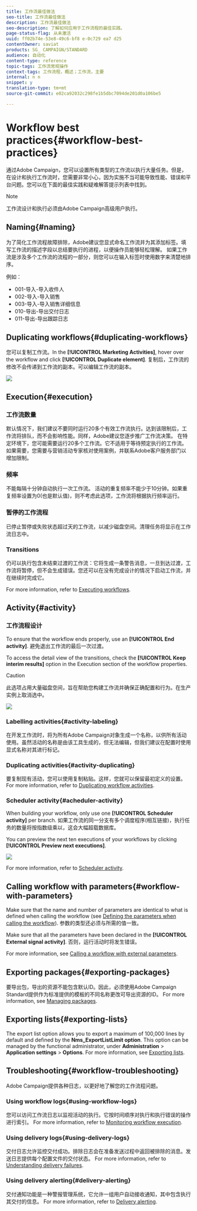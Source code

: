 ```yaml
---
title: 工作流最佳做法
seo-title: 工作流最佳做法
description: 工作流最佳做法
seo-description: 了解如何应用于工作流程的最佳实践。
page-status-flag: 从未激活
uuid: ff02b74e-53e8-49c6-bf8 e-0c729 ea7 d25
contentOwner: saviat
products: SG_ CAMPAIGN/STANDARD
audience: 自动化
content-type: reference
topic-tags: 工作流常规操作
context-tags: 工作流程，概述；工作流，主要
internal: n n
snippet: y
translation-type: tm+mt
source-git-commit: e02ca92032c298fe1b5dbc7094de201d0a106be5

---
```



# Workflow best practices{#workflow-best-practices}

通过Adobe Campaign，您可以设置所有类型的工作流以执行大量任务。但是，在设计和执行工作流时，您需要非常小心，因为实施不当可能导致性能、错误和平台问题。您可以在下面的最佳实践和疑难解答提示列表中找到。

>[!NOTE]
>
>工作流设计和执行必须由Adobe Campaign高级用户执行。

## Naming{#naming}

为了简化工作流程故障排除，Adobe建议您显式命名工作流并为其添加标签。填写工作流的描述字段以总结要执行的进程，以便操作员能够轻松理解。
如果工作流是涉及多个工作流的流程的一部分，则您可以在输入标签时使用数字来清楚地排序。

例如：

* 001-导入-导入收件人
* 002-导入-导入销售
* 003-导入-导入销售详细信息
* 010-导出-导出交付日志
* 011-导出-导出跟踪日志

## Duplicating workflows{#duplicating-workflows}

您可以复制工作流。In the **[!UICONTROL Marketing Activities]**, hover over the workflow and click **[!UICONTROL Duplicate element]**. 复制后，工作流的修改不会传递到工作流的副本。可以编辑工作流的副本。

![](assets/duplicating_workflow.png)

## Execution{#execution}

### 工作流数量

默认情况下，我们建议不要同时运行20多个有效工作流执行。达到该限制后，工作流将排队，而不会影响性能。同样，Adobe建议您逐步推广工作流决策。
在特定环境下，您可能需要运行20多个工作流。它不适用于等待预定执行的工作流。如果需要，您需要与营销活动专家核对使用案例，并联系Adobe客户服务部门以增加限制。

### 频率

不能每隔十分钟自动执行一次工作流。
活动的重复频率不能少于10分钟。如果重复频率设置为0(也是默认值)，则不考虑此选项，工作流将根据执行频率运行。

### 暂停的工作流程

已停止暂停或失败状态超过天的工作流，以减少磁盘空间。清理任务将显示在工作流日志中。

### Transitions

仍可以执行包含未结束过渡的工作流：它将生成一条警告消息，一旦到达过渡，工作流将暂停，但不会生成错误。您还可以在没有完成设计的情况下启动工作流，并在继续时完成它。

For more information, refer to [Executing workflows](../../automating/using//executing-a-workflow.md).

## Activity{#activity}

### 工作流程设计

To ensure that the workflow ends properly, use an **[!UICONTROL End activity]**. 避免退出工作流的最后一次过渡。

To access the detail view of the transitions, check the **[!UICONTROL Keep interim results]** option in the Execution section of the workflow properties.

>[!CAUTION]
>
>此选项占用大量磁盘空间，旨在帮助您构建工作流并确保正确配置和行为。在生产实例上取消选中。

![](assets/keep_interim_best_practices.png)


### Labelling activities{#activity-labeling}

在开发工作流时，将为所有Adobe Campaign对象生成一个名称，以供所有活动使用。虽然活动的名称是由该工具生成的，但无法编辑，但我们建议在配置时使用显式名称对其进行标记。

### Duplicating activities{#activity-duplicating}

要复制现有活动，您可以使用复制粘贴。这样，您就可以保留最初定义的设置。For more information, refer to [Duplicating workflow activities](../../automating/using/workflow-interface.md).

### Scheduler activity{#acheduler-activity}

When building your workflow, only use one **[!UICONTROL Scheduler activity]** per branch. 如果工作流的同一分支有多个调度程序(相互链接)，执行任务的数量将按指数级乘以，这会大幅超载数据库。

You can preview the next ten executions of your workflows by clicking **[!UICONTROL Preview next executions]**.

![](assets/preview_scheduler.png)

For more information, refer to [Scheduler activity](../../automating/using/scheduler.md).

## Calling workflow with parameters{#workflow-with-parameters}

Make sure that the name and number of parameters are identical to what is defined when calling the workflow (see [Defining the parameters when calling the workflow](../../automating/using/calling-a-workflow-with-external-parameters.md#defining-the-parameters-when-calling-the-workflow)). 参数的类型还必须与所需的值一致。

Make sure that all the parameters have been declared in the **[!UICONTROL External signal activity]**. 否则，运行活动时将发生错误。

For more information, see [Calling a workflow with external parameters](../../automating/using/calling-a-workflow-with-external-parameters.md).

## Exporting packages{#exporting-packages}

要导出包，导出的资源不能包含默认ID。因此，必须使用Adobe Campaign Standard提供作为标准提供的模板的不同名称更改可导出资源的ID。
For more information, see [Managing packages](../../automating/using/managing-packages.md).

## Exporting lists{#exporting-lists}

The export list option allows you to export a maximum of 100,000 lines by default and defined by the **Nms_ExportListLimit option**. This option can be managed by the functional administrator, under **Administration** &gt; **Application settings** &gt; **Options**.
For more information, see [Exporting lists](../../automating/using/exporting-lists.md).

## Troubleshooting{#workflow-troubleshooting}

Adobe Campaign提供各种日志，以更好地了解您的工作流程问题。

### Using workflow logs{#using-workflow-logs}

您可以访问工作流日志以监视活动的执行。它按时间顺序对执行和执行错误的操作进行索引。
For more information, refer to [Monitoring workflow execution](../../automating/using/executing-a-workflow.md#monitoring).

### Using delivery logs{#using-delivery-logs}

交付日志允许监控交付成功。排除日志会在准备发送过程中返回被排除的消息。发送日志提供每个配置文件的交付状态。
For more information, refer to [Understanding delivery failures](../../sending/using/understanding-delivery-failures.md).

### Using delivery alerting{#delivery-alerting}

交付通知功能是一种警报管理系统，它允许一组用户自动接收通知，其中包含执行其交付的信息。
For more information, refer to [Delivery alerting](../../sending/using/receiving-alerts-when-failures-happen.md).
